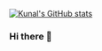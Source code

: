 [![Kunal's GitHub stats](https://github-readme-stats.vercel.app/api?username=kunzbhatia)](https://github.com/kunzbhatia/github-readme-stats)
### Hi there 👋

<!--
**kunzbhatia/kunzbhatia** is a ✨ _special_ ✨ repository because its `README.md` (this file) appears on your GitHub profile.

Here are some ideas to get you started:

- 🔭 I’m currently working on ...
- 🌱 I’m currently learning ...
- 👯 I’m looking to collaborate on ...
- 🤔 I’m looking for help with ...
- 💬 Ask me about ...
- 📫 How to reach me: ...
- 😄 Pronouns: ...
- ⚡ Fun fact: ...
-->
